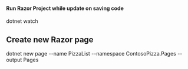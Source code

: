 #### Run Razor Project while update on saving code
dotnet watch

## Create new Razor page
dotnet new page --name PizzaList --namespace ContosoPizza.Pages --output Pages

